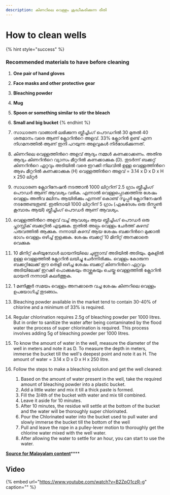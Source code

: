 ```yaml
---
description: കിണറിലെ വെള്ളം ശുദ്ധീകരിക്കുന്ന രീതി
---
```


# How to clean wells

{% hint style="success" %}
### **Recommended materials to have before cleaning**

1. **One pair of hand gloves**
2. **Face masks and other protective gear**
3. **Bleaching powder**
4. **Mug**
5. **Spoon or something similar to stir the bleach**
6. **Small and big bucket**
{% endhint %}

1. സാധാരണ വാങ്ങാന്‍ ലഭിക്കുന്ന ബ്ലീച്ചിംഗ് പൌഡറില്‍ 30 മുതല്‍ 40 ശതമാനം വരെ ആണ് ക്ലോറിന്‍റെ അളവ്. 33% ക്ലോറിന്‍ ഉണ്ട് എന്ന നിഗമനത്തില്‍ ആണ് ഇനി പറയുന്ന അളവുകള്‍ നിര്‍ദേശിക്കുന്നത്. 
2. കിണറിലെ വെള്ളത്തിന്‍റെ അളവ് ആദ്യം നമ്മള്‍ കണക്കാക്കണം. അതിനു ആദ്യം കിണറിന്‍റെ വ്യാസം മീറ്ററില്‍ കണക്കാക്കുക \(D\). തുടര്‍ന്ന് ബക്കറ്റ് കിണറിന്‍റെ ഏറ്റവും അടിയില്‍ വരെ ഇറക്കി നിലവില്‍ ഉള്ള വെള്ളത്തിന്‍റെ ആഴം മീറ്ററില്‍ കണക്കാക്കുക \(H\) വെള്ളത്തിന്‍റെ അളവ് = 3.14 x D x D x H x 250 ലിറ്റര്‍
3. സാധാരണ ക്ലോറിനേഷന്‍ നടത്താന്‍ 1000 ലിറ്ററിന് 2.5 ഗ്രാം ബ്ലീച്ചിംഗ് പൌഡര്‍ ആണ് ആവശ്യം വരിക. എന്നാല്‍ വെള്ളപ്പൊക്കത്തിനു ശേഷം വെള്ളം അതീവ മലിനം ആയിരിക്കും എന്നത് കൊണ്ട് സൂപ്പര്‍ ക്ലോറിനേഷന്‍ നടത്തേണ്ടതുണ്ട്. ഇതിനായി 1000 ലിറ്ററിന് 5 ഗ്രാം \(ഏകദേശം ഒരു ടീസ്പൂണ്‍ കൂമ്പാരം ആയി\) ബ്ലീച്ചിംഗ് പൌഡര്‍ ആണ് ആവശ്യം.
4. വെള്ളത്തിന്‍റെ അളവ് വച്ച് ആവശ്യം ആയ ബ്ലീച്ചിംഗ് പൌഡര്‍ ഒരു പ്ലാസ്റ്റിക്‌ ബക്കറ്റില്‍ എടുക്കുക. ഇതില്‍ അല്പം വെള്ളം ചേര്‍ത്ത് കുഴമ്പ് പരുവത്തില്‍ ആക്കുക. നന്നായി കുഴമ്പ് ആയ ശേഷം ബക്കറിന്‍റെ മുക്കാല്‍ ഭാഗം വെള്ളം ഒഴിച്ച് ഇളക്കുക. ശേഷം ബക്കറ്റ് 10 മിനിറ്റ് അനക്കാതെ വെക്കുക
5. 10 മിനിറ്റ് കഴിയുമ്പോള്‍ ലായനിയിലെ ചുണ്ണാമ്പ് അടിയില്‍ അടിയും. മുകളില്‍ ഉള്ള വെള്ളത്തില്‍ ക്ലോറിന്‍ ലയിച്ചു ചേര്‍ന്നിരിക്കും. വെള്ളം കോരുന്ന ബക്കറ്റിലേക്ക് ഈ തെളി ഒഴിച്ച ശേഷം ബക്കറ്റ് കിണറിന്‍റെ ഏറ്റവും അടിയിലേക്ക് ഇറക്കി പൊക്കുകയും താഴ്ത്തുകയും ചെയ്തു വെള്ളത്തില്‍ ക്ലോറിന്‍ ലായനി നന്നായി കലര്‍ത്തുക. 
6. 1 മണിക്കൂര്‍ സമയം വെള്ളം അനക്കാതെ വച്ച ശേഷം കിണറിലെ വെള്ളം ഉപയോഗിച്ച് തുടങ്ങാം. 
7. Bleaching powder available in the market tend to contain 30-40% of chlorine and a minimum of 33% is required.
8. Regular chlorination requires 2.5g of bleaching powder per 1000 litres. But in order to sanitize the water after being contaminated by the flood water the process of super chlorination is required. This process involves adding 5g of bleaching powder per 1000 litres.
9. To know the amount of water in the well, measure the diameter of the well in meters and note it as D. To measure the depth in meters, immerse the bucket till the well's deepest point and note it as H. The amount of water =   3.14 x D x D x H x 250 litre.
10. Follow the steps to make a bleaching solution and get the well cleaned:
    1. Based on the amount of water present in the well, take the required amount of bleaching powder into a plastic bucket.
    2. Add a little water and mix it till a thick paste is formed.
    3. Fill the 3/4th of the bucket with water and mix till combined.
    4. Leave it aside for 10 minutes.
    5. After 10 minutes, the residue will settle at the bottom of the bucket and the water will be thoroughly super chlorinated.
    6. Pour the Chlorinated water into the bucket used to pull water and slowly immerse the bucket till the bottom of the well
    7. Pull and leave the rope in a pulley-lever motion to thoroughly get the chlorine water mixed with the well water.
    8. After allowing the water to settle for an hour, you can start to use the water.

[**Source for Malayalam content**](https://www.mediaonetv.in/kerala/2018/08/19/health-tips-while-cleaning-houses)\*\*\*\*

## Video

{% embed url="https://www.youtube.com/watch?v=B2ZpO1czR-g" caption="" %}

